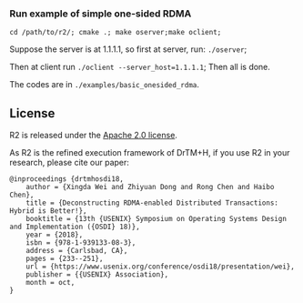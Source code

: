 ### Run example of simple one-sided RDMA

`cd /path/to/r2/; cmake .; make oserver;make oclient;`

Suppose the server is at 1.1.1.1, so first at server, run: `./oserver`;

Then at client run `./oclient --server_host=1.1.1.1`; Then all is done. 

The codes are in `./examples/basic_onesided_rdma`. 


## License

R2 is released under the [Apache 2.0 license](http://www.apache.org/licenses/LICENSE-2.0.html).

As R2 is the refined execution framework of DrTM+H, 
if you use R2 in your research, please cite our paper:

    @inproceedings {drtmhosdi18,
        author = {Xingda Wei and Zhiyuan Dong and Rong Chen and Haibo Chen},
        title = {Deconstructing RDMA-enabled Distributed Transactions: Hybrid is Better!},
        booktitle = {13th {USENIX} Symposium on Operating Systems Design and Implementation ({OSDI} 18)},
        year = {2018},
        isbn = {978-1-939133-08-3},
        address = {Carlsbad, CA},
        pages = {233--251},
        url = {https://www.usenix.org/conference/osdi18/presentation/wei},
        publisher = {{USENIX} Association},
        month = oct,
    }
